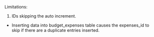 Limitations:
1. IDs skipping the auto increment.
-   Inserting data into budget_expenses table causes the expenses_id to skip if there are a duplicate entries inserted.